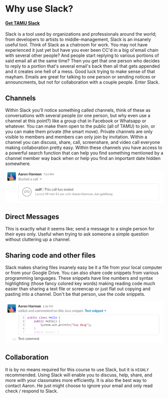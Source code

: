# Why use Slack?
 <!-- ![](../../images/week01/slacklogo.png) -->
#### [Get TAMU Slack](http://tamu.slack.com)
Slack is a tool used by organizations and professionals around the world; from developers to artists to middle-management, Slack is an insanely useful tool. Think of Slack as a chatroom for work. You may not have experienced it just yet but have you ever been CC'd in a big ol'email chain with several other people? And people start replying to various portions of said email all at the same time? Then you get that one person who decides to reply to a portion that's several email's back then all that gets appended and it creates one hell of a mess. Good luck trying to make sense of that mayham. Emails are great for talking to one person or sending notices or announcments, but not for collaboration with a couple people. Enter Slack.
>
## Channels
Within Slack you'll notice something called channels, think of these as conversations with several people (or one person, but why even use a channel at this point?) like a group chat in Facebook or Whatsapp or whatever. You can make them open to the public (all of TAMU) to join, or you can make them private (the smart move). Private channels are only visible to members and members can only join by invitation. Within a channel you can discuss, share, call, screenshare, and video call everyone making collaboration pretty easy. Within these channels you have access to a powerful search function that can help you find something mentioned by a channel member way back when or help you find an important date hidden somewhere.
>
![videoconference pic](../images/week01/callpic.png)
>
## Direct Messages
 This is exactly what it seems like; send a message to a single person for their eyes only. Useful when trying to ask someone a simple question without cluttering up a channel.
>

## Sharing code and other files
Slack makes sharing files insanely easy be it a file from your local computer or from your Google Drive. You can also share code snippets from various programming languages. These snippets have line numbers and syntax highlighting (those fancy colored key words) making reading code much easier than sharing a text file or screencap or just flat out copying and pasting into a channel. Don't be that person, use the code snippets. 
>
![code snippet](../images/week01/codesnippet.png)
>

## Collaboration
It is by no means required for this course to use Slack, but it is `HIGHLY` recommended. Using Slack will enable you to discuss, help, share, and more with your classmates more efficiently. It is also the best way to contact Aaron. He just might choose to ignore your email and only read check / respond to Slack. 


